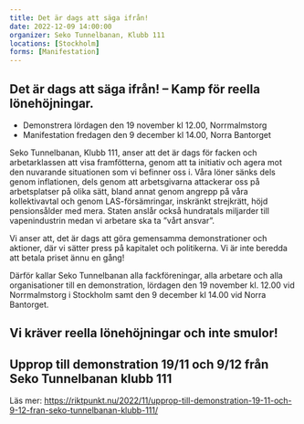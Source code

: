 ```yaml
---
title: Det är dags att säga ifrån!
date: 2022-12-09 14:00:00
organizer: Seko Tunnelbanan, Klubb 111
locations: [Stockholm]
forms: [Manifestation]
---
```

## Det är dags att säga ifrån! – Kamp för reella lönehöjningar.

* Demonstrera lördagen den 19 november kl 12.00, Norrmalmstorg
* Manifestation fredagen den 9 december kl 14.00, Norra Bantorget

Seko Tunnelbanan, Klubb 111, anser att det är dags för facken och arbetarklassen att visa framfötterna, genom att ta initiativ och agera mot den nuvarande situationen som vi befinner oss i. Våra löner sänks dels genom inflationen, dels genom att arbetsgivarna attackerar oss på arbetsplatser på olika sätt, bland annat genom angrepp på våra kollektivavtal och genom LAS-försämringar, inskränkt strejkrätt, höjd pensionsålder med mera.  Staten anslår också hundratals miljarder till vapenindustrin medan vi arbetare ska ta ”vårt ansvar”.

Vi anser att, det är dags att göra gemensamma demonstrationer och aktioner, där vi sätter press på kapitalet och politikerna.  Vi är inte beredda att betala priset ännu en gång!

Därför kallar Seko Tunnelbanan alla fackföreningar, alla arbetare och alla organisationer till en demonstration, lördagen den 19 november kl. 12.00 vid Norrmalmstorg i Stockholm samt den 9 december kl 14.00 vid Norra Bantorget.

## Vi kräver reella lönehöjningar och inte smulor!

## Upprop till demonstration 19/11 och 9/12 från Seko Tunnelbanan klubb 111

Läs mer: https://riktpunkt.nu/2022/11/upprop-till-demonstration-19-11-och-9-12-fran-seko-tunnelbanan-klubb-111/